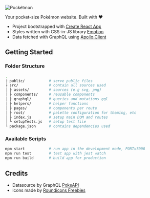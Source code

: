 ![Pockétmon](https://ik.imagekit.io/xtrixia/logo_P55Zd2ZuZ.svg)

Your pocket-size Pokémon website. Built with ❤️

- Project bootstrapped with [Create React App](https://github.com/facebook/create-react-app)
- Styles written with CSS-in-JS library [Emotion](https://emotion.sh/)
- Data fetched with GraphQL using [Apollo Client](https://www.apollographql.com/docs/react/)

## **Getting Started**

### Folder Structure

```bash
.
├ public/           # serve public files
├ src/              # contain all sources used
│ ├ assets/         # sources (e.g svg, png)
│ ├ components/     # reusable components
│ ├ graphql/        # queries and mutations gql
│ ├ helpers/        # helper functions
│ ├ pages/          # components per route
│ ├ root/           # palette configuration for theming, etc
│ ├ index.js        # setup main DOM and routes
│ └ setupTests.js   # setup test file
└ package.json      # contains dependencies used
```

### Available Scripts

```bash
npm start           # run app in the development mode, PORT=7000
npm run test        # test app with jest watch
npm run build       # build app for production
```

## **Credits**

- Datasource by GraphQL [PokeAPI](https://github.com/mazipan/graphql-pokeapi)
- Icons made by [Roundicons Freebies](https://www.flaticon.com/authors/roundicons-freebies)

